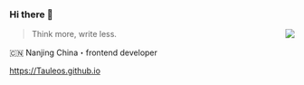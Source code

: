 ### Hi there 👋
<img align="right" src="https://github-readme-stats.vercel.app/api?username=Tauleos&show_icons=true&icon_color=805AD5&text_color=718096&bg_color=ffffff&hide_title=true" />

> Think more, write less.

🇨🇳 Nanjing China・frontend developer

https://Tauleos.github.io
<!--
**Tauleos/Tauleos** is a ✨ _special_ ✨ repository because its `README.md` (this file) appears on your GitHub profile.

Here are some ideas to get you started:

- 🔭 I’m currently working on ...
- 🌱 I’m currently learning ...
- 👯 I’m looking to collaborate on ...
- 🤔 I’m looking for help with ...
- 💬 Ask me about ...
- 📫 How to reach me: ...
- 😄 Pronouns: ...
- ⚡ Fun fact: ...
-->
